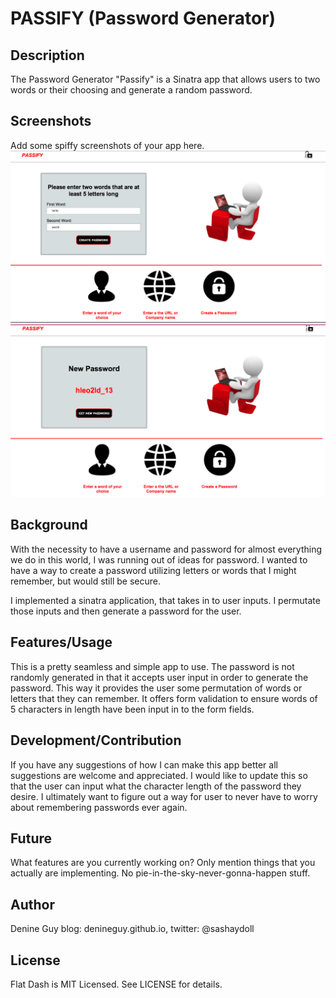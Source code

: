 # PASSIFY (Password Generator)

## Description

The Password Generator "Passify" is a Sinatra app that allows users to two words or their choosing and generate a random password. 

## Screenshots

Add some spiffy screenshots of your app here.
![Password Entry Form](/public/images/password.png)
![Password Generation](/public/images/word_generator.png)



## Background

With the necessity to have a username and password for almost everything we do in this world, I was running out of ideas for password. I wanted to have a way to create a password
utilizing letters or words that I might remember, but would still be secure. 

I implemented a sinatra application, that takes in to user inputs.  I permutate those inputs and then generate a password for the user.

## Features/Usage

This is a pretty seamless and simple app to use.  The password is not randomly generated in that it accepts user input in order to generate the password. This way it provides the user some permutation of words or letters that they can remember.  It offers form validation to ensure words of 5 characters in length have been input in to the form fields.


## Development/Contribution

If you have any suggestions of how I can make this app better all suggestions are welcome and appreciated.  I would like to update this so that the user can input what the character length of the password they desire. I ultimately want to figure out a way for user to never have to worry about remembering passwords ever again. 

## Future

What features are you currently working on? Only mention things that you
actually are implementing. No pie-in-the-sky-never-gonna-happen stuff.

## Author

Denine Guy blog: denineguy.github.io, twitter: @sashaydoll
## License

Flat Dash is MIT Licensed. See LICENSE for details.
